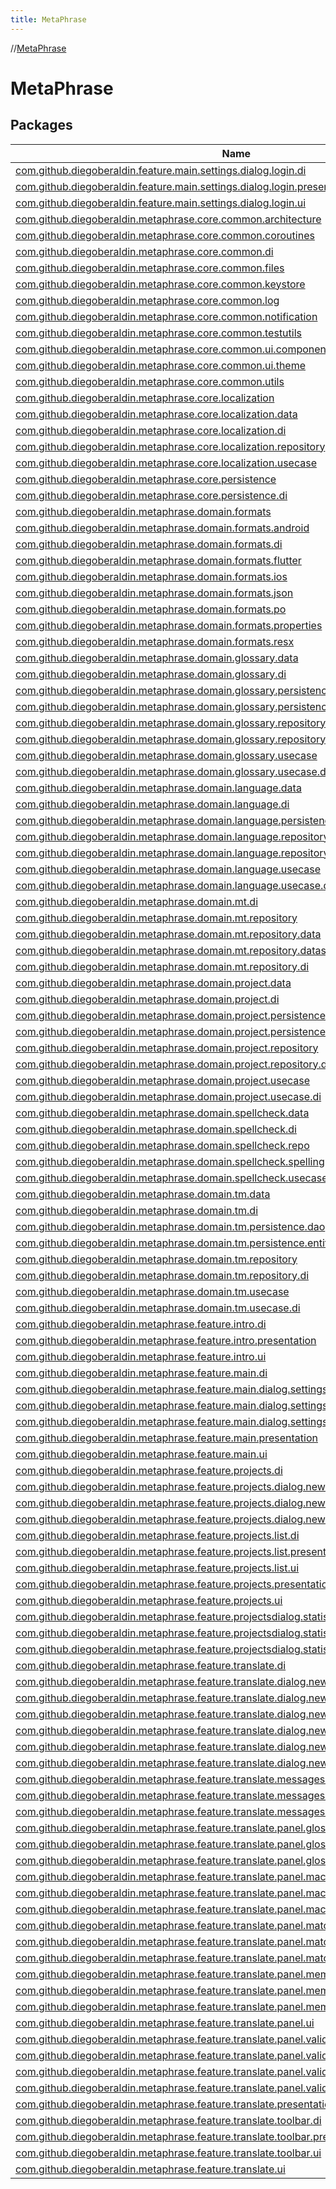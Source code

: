 ```yaml
---
title: MetaPhrase
---
```

//[MetaPhrase](index.html)



# MetaPhrase



## Packages


| Name |
|---|
| [com.github.diegoberaldin.feature.main.settings.dialog.login.di](-meta-phrase/com.github.diegoberaldin.feature.main.settings.dialog.login.di/index.html) |
| [com.github.diegoberaldin.feature.main.settings.dialog.login.presentation](-meta-phrase/com.github.diegoberaldin.feature.main.settings.dialog.login.presentation/index.html) |
| [com.github.diegoberaldin.feature.main.settings.dialog.login.ui](-meta-phrase/com.github.diegoberaldin.feature.main.settings.dialog.login.ui/index.html) |
| [com.github.diegoberaldin.metaphrase.core.common.architecture](-meta-phrase/com.github.diegoberaldin.metaphrase.core.common.architecture/index.html) |
| [com.github.diegoberaldin.metaphrase.core.common.coroutines](-meta-phrase/com.github.diegoberaldin.metaphrase.core.common.coroutines/index.html) |
| [com.github.diegoberaldin.metaphrase.core.common.di](-meta-phrase/com.github.diegoberaldin.metaphrase.core.common.di/index.html) |
| [com.github.diegoberaldin.metaphrase.core.common.files](-meta-phrase/com.github.diegoberaldin.metaphrase.core.common.files/index.html) |
| [com.github.diegoberaldin.metaphrase.core.common.keystore](-meta-phrase/com.github.diegoberaldin.metaphrase.core.common.keystore/index.html) |
| [com.github.diegoberaldin.metaphrase.core.common.log](-meta-phrase/com.github.diegoberaldin.metaphrase.core.common.log/index.html) |
| [com.github.diegoberaldin.metaphrase.core.common.notification](-meta-phrase/com.github.diegoberaldin.metaphrase.core.common.notification/index.html) |
| [com.github.diegoberaldin.metaphrase.core.common.testutils](-meta-phrase/com.github.diegoberaldin.metaphrase.core.common.testutils/index.html) |
| [com.github.diegoberaldin.metaphrase.core.common.ui.components](-meta-phrase/com.github.diegoberaldin.metaphrase.core.common.ui.components/index.html) |
| [com.github.diegoberaldin.metaphrase.core.common.ui.theme](-meta-phrase/com.github.diegoberaldin.metaphrase.core.common.ui.theme/index.html) |
| [com.github.diegoberaldin.metaphrase.core.common.utils](-meta-phrase/com.github.diegoberaldin.metaphrase.core.common.utils/index.html) |
| [com.github.diegoberaldin.metaphrase.core.localization](-meta-phrase/com.github.diegoberaldin.metaphrase.core.localization/index.html) |
| [com.github.diegoberaldin.metaphrase.core.localization.data](-meta-phrase/com.github.diegoberaldin.metaphrase.core.localization.data/index.html) |
| [com.github.diegoberaldin.metaphrase.core.localization.di](-meta-phrase/com.github.diegoberaldin.metaphrase.core.localization.di/index.html) |
| [com.github.diegoberaldin.metaphrase.core.localization.repository](-meta-phrase/com.github.diegoberaldin.metaphrase.core.localization.repository/index.html) |
| [com.github.diegoberaldin.metaphrase.core.localization.usecase](-meta-phrase/com.github.diegoberaldin.metaphrase.core.localization.usecase/index.html) |
| [com.github.diegoberaldin.metaphrase.core.persistence](-meta-phrase/com.github.diegoberaldin.metaphrase.core.persistence/index.html) |
| [com.github.diegoberaldin.metaphrase.core.persistence.di](-meta-phrase/com.github.diegoberaldin.metaphrase.core.persistence.di/index.html) |
| [com.github.diegoberaldin.metaphrase.domain.formats](-meta-phrase/com.github.diegoberaldin.metaphrase.domain.formats/index.html) |
| [com.github.diegoberaldin.metaphrase.domain.formats.android](-meta-phrase/com.github.diegoberaldin.metaphrase.domain.formats.android/index.html) |
| [com.github.diegoberaldin.metaphrase.domain.formats.di](-meta-phrase/com.github.diegoberaldin.metaphrase.domain.formats.di/index.html) |
| [com.github.diegoberaldin.metaphrase.domain.formats.flutter](-meta-phrase/com.github.diegoberaldin.metaphrase.domain.formats.flutter/index.html) |
| [com.github.diegoberaldin.metaphrase.domain.formats.ios](-meta-phrase/com.github.diegoberaldin.metaphrase.domain.formats.ios/index.html) |
| [com.github.diegoberaldin.metaphrase.domain.formats.json](-meta-phrase/com.github.diegoberaldin.metaphrase.domain.formats.json/index.html) |
| [com.github.diegoberaldin.metaphrase.domain.formats.po](-meta-phrase/com.github.diegoberaldin.metaphrase.domain.formats.po/index.html) |
| [com.github.diegoberaldin.metaphrase.domain.formats.properties](-meta-phrase/com.github.diegoberaldin.metaphrase.domain.formats.properties/index.html) |
| [com.github.diegoberaldin.metaphrase.domain.formats.resx](-meta-phrase/com.github.diegoberaldin.metaphrase.domain.formats.resx/index.html) |
| [com.github.diegoberaldin.metaphrase.domain.glossary.data](-meta-phrase/com.github.diegoberaldin.metaphrase.domain.glossary.data/index.html) |
| [com.github.diegoberaldin.metaphrase.domain.glossary.di](-meta-phrase/com.github.diegoberaldin.metaphrase.domain.glossary.di/index.html) |
| [com.github.diegoberaldin.metaphrase.domain.glossary.persistence.dao](-meta-phrase/com.github.diegoberaldin.metaphrase.domain.glossary.persistence.dao/index.html) |
| [com.github.diegoberaldin.metaphrase.domain.glossary.persistence.entities](-meta-phrase/com.github.diegoberaldin.metaphrase.domain.glossary.persistence.entities/index.html) |
| [com.github.diegoberaldin.metaphrase.domain.glossary.repository](-meta-phrase/com.github.diegoberaldin.metaphrase.domain.glossary.repository/index.html) |
| [com.github.diegoberaldin.metaphrase.domain.glossary.repository.di](-meta-phrase/com.github.diegoberaldin.metaphrase.domain.glossary.repository.di/index.html) |
| [com.github.diegoberaldin.metaphrase.domain.glossary.usecase](-meta-phrase/com.github.diegoberaldin.metaphrase.domain.glossary.usecase/index.html) |
| [com.github.diegoberaldin.metaphrase.domain.glossary.usecase.di](-meta-phrase/com.github.diegoberaldin.metaphrase.domain.glossary.usecase.di/index.html) |
| [com.github.diegoberaldin.metaphrase.domain.language.data](-meta-phrase/com.github.diegoberaldin.metaphrase.domain.language.data/index.html) |
| [com.github.diegoberaldin.metaphrase.domain.language.di](-meta-phrase/com.github.diegoberaldin.metaphrase.domain.language.di/index.html) |
| [com.github.diegoberaldin.metaphrase.domain.language.persistence.dao](-meta-phrase/com.github.diegoberaldin.metaphrase.domain.language.persistence.dao/index.html) |
| [com.github.diegoberaldin.metaphrase.domain.language.repository](-meta-phrase/com.github.diegoberaldin.metaphrase.domain.language.repository/index.html) |
| [com.github.diegoberaldin.metaphrase.domain.language.repository.di](-meta-phrase/com.github.diegoberaldin.metaphrase.domain.language.repository.di/index.html) |
| [com.github.diegoberaldin.metaphrase.domain.language.usecase](-meta-phrase/com.github.diegoberaldin.metaphrase.domain.language.usecase/index.html) |
| [com.github.diegoberaldin.metaphrase.domain.language.usecase.di](-meta-phrase/com.github.diegoberaldin.metaphrase.domain.language.usecase.di/index.html) |
| [com.github.diegoberaldin.metaphrase.domain.mt.di](-meta-phrase/com.github.diegoberaldin.metaphrase.domain.mt.di/index.html) |
| [com.github.diegoberaldin.metaphrase.domain.mt.repository](-meta-phrase/com.github.diegoberaldin.metaphrase.domain.mt.repository/index.html) |
| [com.github.diegoberaldin.metaphrase.domain.mt.repository.data](-meta-phrase/com.github.diegoberaldin.metaphrase.domain.mt.repository.data/index.html) |
| [com.github.diegoberaldin.metaphrase.domain.mt.repository.datasource](-meta-phrase/com.github.diegoberaldin.metaphrase.domain.mt.repository.datasource/index.html) |
| [com.github.diegoberaldin.metaphrase.domain.mt.repository.di](-meta-phrase/com.github.diegoberaldin.metaphrase.domain.mt.repository.di/index.html) |
| [com.github.diegoberaldin.metaphrase.domain.project.data](-meta-phrase/com.github.diegoberaldin.metaphrase.domain.project.data/index.html) |
| [com.github.diegoberaldin.metaphrase.domain.project.di](-meta-phrase/com.github.diegoberaldin.metaphrase.domain.project.di/index.html) |
| [com.github.diegoberaldin.metaphrase.domain.project.persistence.dao](-meta-phrase/com.github.diegoberaldin.metaphrase.domain.project.persistence.dao/index.html) |
| [com.github.diegoberaldin.metaphrase.domain.project.persistence.entities](-meta-phrase/com.github.diegoberaldin.metaphrase.domain.project.persistence.entities/index.html) |
| [com.github.diegoberaldin.metaphrase.domain.project.repository](-meta-phrase/com.github.diegoberaldin.metaphrase.domain.project.repository/index.html) |
| [com.github.diegoberaldin.metaphrase.domain.project.repository.di](-meta-phrase/com.github.diegoberaldin.metaphrase.domain.project.repository.di/index.html) |
| [com.github.diegoberaldin.metaphrase.domain.project.usecase](-meta-phrase/com.github.diegoberaldin.metaphrase.domain.project.usecase/index.html) |
| [com.github.diegoberaldin.metaphrase.domain.project.usecase.di](-meta-phrase/com.github.diegoberaldin.metaphrase.domain.project.usecase.di/index.html) |
| [com.github.diegoberaldin.metaphrase.domain.spellcheck.data](-meta-phrase/com.github.diegoberaldin.metaphrase.domain.spellcheck.data/index.html) |
| [com.github.diegoberaldin.metaphrase.domain.spellcheck.di](-meta-phrase/com.github.diegoberaldin.metaphrase.domain.spellcheck.di/index.html) |
| [com.github.diegoberaldin.metaphrase.domain.spellcheck.repo](-meta-phrase/com.github.diegoberaldin.metaphrase.domain.spellcheck.repo/index.html) |
| [com.github.diegoberaldin.metaphrase.domain.spellcheck.spelling](-meta-phrase/com.github.diegoberaldin.metaphrase.domain.spellcheck.spelling/index.html) |
| [com.github.diegoberaldin.metaphrase.domain.spellcheck.usecase](-meta-phrase/com.github.diegoberaldin.metaphrase.domain.spellcheck.usecase/index.html) |
| [com.github.diegoberaldin.metaphrase.domain.tm.data](-meta-phrase/com.github.diegoberaldin.metaphrase.domain.tm.data/index.html) |
| [com.github.diegoberaldin.metaphrase.domain.tm.di](-meta-phrase/com.github.diegoberaldin.metaphrase.domain.tm.di/index.html) |
| [com.github.diegoberaldin.metaphrase.domain.tm.persistence.dao](-meta-phrase/com.github.diegoberaldin.metaphrase.domain.tm.persistence.dao/index.html) |
| [com.github.diegoberaldin.metaphrase.domain.tm.persistence.entities](-meta-phrase/com.github.diegoberaldin.metaphrase.domain.tm.persistence.entities/index.html) |
| [com.github.diegoberaldin.metaphrase.domain.tm.repository](-meta-phrase/com.github.diegoberaldin.metaphrase.domain.tm.repository/index.html) |
| [com.github.diegoberaldin.metaphrase.domain.tm.repository.di](-meta-phrase/com.github.diegoberaldin.metaphrase.domain.tm.repository.di/index.html) |
| [com.github.diegoberaldin.metaphrase.domain.tm.usecase](-meta-phrase/com.github.diegoberaldin.metaphrase.domain.tm.usecase/index.html) |
| [com.github.diegoberaldin.metaphrase.domain.tm.usecase.di](-meta-phrase/com.github.diegoberaldin.metaphrase.domain.tm.usecase.di/index.html) |
| [com.github.diegoberaldin.metaphrase.feature.intro.di](-meta-phrase/com.github.diegoberaldin.metaphrase.feature.intro.di/index.html) |
| [com.github.diegoberaldin.metaphrase.feature.intro.presentation](-meta-phrase/com.github.diegoberaldin.metaphrase.feature.intro.presentation/index.html) |
| [com.github.diegoberaldin.metaphrase.feature.intro.ui](-meta-phrase/com.github.diegoberaldin.metaphrase.feature.intro.ui/index.html) |
| [com.github.diegoberaldin.metaphrase.feature.main.di](-meta-phrase/com.github.diegoberaldin.metaphrase.feature.main.di/index.html) |
| [com.github.diegoberaldin.metaphrase.feature.main.dialog.settings.di](-meta-phrase/com.github.diegoberaldin.metaphrase.feature.main.dialog.settings.di/index.html) |
| [com.github.diegoberaldin.metaphrase.feature.main.dialog.settings.presentation](-meta-phrase/com.github.diegoberaldin.metaphrase.feature.main.dialog.settings.presentation/index.html) |
| [com.github.diegoberaldin.metaphrase.feature.main.dialog.settings.ui](-meta-phrase/com.github.diegoberaldin.metaphrase.feature.main.dialog.settings.ui/index.html) |
| [com.github.diegoberaldin.metaphrase.feature.main.presentation](-meta-phrase/com.github.diegoberaldin.metaphrase.feature.main.presentation/index.html) |
| [com.github.diegoberaldin.metaphrase.feature.main.ui](-meta-phrase/com.github.diegoberaldin.metaphrase.feature.main.ui/index.html) |
| [com.github.diegoberaldin.metaphrase.feature.projects.di](-meta-phrase/com.github.diegoberaldin.metaphrase.feature.projects.di/index.html) |
| [com.github.diegoberaldin.metaphrase.feature.projects.dialog.newproject.di](-meta-phrase/com.github.diegoberaldin.metaphrase.feature.projects.dialog.newproject.di/index.html) |
| [com.github.diegoberaldin.metaphrase.feature.projects.dialog.newproject.presentation](-meta-phrase/com.github.diegoberaldin.metaphrase.feature.projects.dialog.newproject.presentation/index.html) |
| [com.github.diegoberaldin.metaphrase.feature.projects.dialog.newproject.ui](-meta-phrase/com.github.diegoberaldin.metaphrase.feature.projects.dialog.newproject.ui/index.html) |
| [com.github.diegoberaldin.metaphrase.feature.projects.list.di](-meta-phrase/com.github.diegoberaldin.metaphrase.feature.projects.list.di/index.html) |
| [com.github.diegoberaldin.metaphrase.feature.projects.list.presentation](-meta-phrase/com.github.diegoberaldin.metaphrase.feature.projects.list.presentation/index.html) |
| [com.github.diegoberaldin.metaphrase.feature.projects.list.ui](-meta-phrase/com.github.diegoberaldin.metaphrase.feature.projects.list.ui/index.html) |
| [com.github.diegoberaldin.metaphrase.feature.projects.presentation](-meta-phrase/com.github.diegoberaldin.metaphrase.feature.projects.presentation/index.html) |
| [com.github.diegoberaldin.metaphrase.feature.projects.ui](-meta-phrase/com.github.diegoberaldin.metaphrase.feature.projects.ui/index.html) |
| [com.github.diegoberaldin.metaphrase.feature.projectsdialog.statistics.di](-meta-phrase/com.github.diegoberaldin.metaphrase.feature.projectsdialog.statistics.di/index.html) |
| [com.github.diegoberaldin.metaphrase.feature.projectsdialog.statistics.presentation](-meta-phrase/com.github.diegoberaldin.metaphrase.feature.projectsdialog.statistics.presentation/index.html) |
| [com.github.diegoberaldin.metaphrase.feature.projectsdialog.statistics.ui](-meta-phrase/com.github.diegoberaldin.metaphrase.feature.projectsdialog.statistics.ui/index.html) |
| [com.github.diegoberaldin.metaphrase.feature.translate.di](-meta-phrase/com.github.diegoberaldin.metaphrase.feature.translate.di/index.html) |
| [com.github.diegoberaldin.metaphrase.feature.translate.dialog.newsegment.di](-meta-phrase/com.github.diegoberaldin.metaphrase.feature.translate.dialog.newsegment.di/index.html) |
| [com.github.diegoberaldin.metaphrase.feature.translate.dialog.newsegment.presentation](-meta-phrase/com.github.diegoberaldin.metaphrase.feature.translate.dialog.newsegment.presentation/index.html) |
| [com.github.diegoberaldin.metaphrase.feature.translate.dialog.newsegment.ui](-meta-phrase/com.github.diegoberaldin.metaphrase.feature.translate.dialog.newsegment.ui/index.html) |
| [com.github.diegoberaldin.metaphrase.feature.translate.dialog.newterm.di](-meta-phrase/com.github.diegoberaldin.metaphrase.feature.translate.dialog.newterm.di/index.html) |
| [com.github.diegoberaldin.metaphrase.feature.translate.dialog.newterm.presentation](-meta-phrase/com.github.diegoberaldin.metaphrase.feature.translate.dialog.newterm.presentation/index.html) |
| [com.github.diegoberaldin.metaphrase.feature.translate.dialog.newterm.ui](-meta-phrase/com.github.diegoberaldin.metaphrase.feature.translate.dialog.newterm.ui/index.html) |
| [com.github.diegoberaldin.metaphrase.feature.translate.messages.di](-meta-phrase/com.github.diegoberaldin.metaphrase.feature.translate.messages.di/index.html) |
| [com.github.diegoberaldin.metaphrase.feature.translate.messages.presentation](-meta-phrase/com.github.diegoberaldin.metaphrase.feature.translate.messages.presentation/index.html) |
| [com.github.diegoberaldin.metaphrase.feature.translate.messages.ui](-meta-phrase/com.github.diegoberaldin.metaphrase.feature.translate.messages.ui/index.html) |
| [com.github.diegoberaldin.metaphrase.feature.translate.panel.glossary.di](-meta-phrase/com.github.diegoberaldin.metaphrase.feature.translate.panel.glossary.di/index.html) |
| [com.github.diegoberaldin.metaphrase.feature.translate.panel.glossary.presentation](-meta-phrase/com.github.diegoberaldin.metaphrase.feature.translate.panel.glossary.presentation/index.html) |
| [com.github.diegoberaldin.metaphrase.feature.translate.panel.glossary.ui](-meta-phrase/com.github.diegoberaldin.metaphrase.feature.translate.panel.glossary.ui/index.html) |
| [com.github.diegoberaldin.metaphrase.feature.translate.panel.machinetranslation.di](-meta-phrase/com.github.diegoberaldin.metaphrase.feature.translate.panel.machinetranslation.di/index.html) |
| [com.github.diegoberaldin.metaphrase.feature.translate.panel.machinetranslation.presentation](-meta-phrase/com.github.diegoberaldin.metaphrase.feature.translate.panel.machinetranslation.presentation/index.html) |
| [com.github.diegoberaldin.metaphrase.feature.translate.panel.machinetranslation.ui](-meta-phrase/com.github.diegoberaldin.metaphrase.feature.translate.panel.machinetranslation.ui/index.html) |
| [com.github.diegoberaldin.metaphrase.feature.translate.panel.matches.di](-meta-phrase/com.github.diegoberaldin.metaphrase.feature.translate.panel.matches.di/index.html) |
| [com.github.diegoberaldin.metaphrase.feature.translate.panel.matches.presentation](-meta-phrase/com.github.diegoberaldin.metaphrase.feature.translate.panel.matches.presentation/index.html) |
| [com.github.diegoberaldin.metaphrase.feature.translate.panel.matches.ui](-meta-phrase/com.github.diegoberaldin.metaphrase.feature.translate.panel.matches.ui/index.html) |
| [com.github.diegoberaldin.metaphrase.feature.translate.panel.memory.di](-meta-phrase/com.github.diegoberaldin.metaphrase.feature.translate.panel.memory.di/index.html) |
| [com.github.diegoberaldin.metaphrase.feature.translate.panel.memory.presentation](-meta-phrase/com.github.diegoberaldin.metaphrase.feature.translate.panel.memory.presentation/index.html) |
| [com.github.diegoberaldin.metaphrase.feature.translate.panel.memory.ui](-meta-phrase/com.github.diegoberaldin.metaphrase.feature.translate.panel.memory.ui/index.html) |
| [com.github.diegoberaldin.metaphrase.feature.translate.panel.ui](-meta-phrase/com.github.diegoberaldin.metaphrase.feature.translate.panel.ui/index.html) |
| [com.github.diegoberaldin.metaphrase.feature.translate.panel.validate.data](-meta-phrase/com.github.diegoberaldin.metaphrase.feature.translate.panel.validate.data/index.html) |
| [com.github.diegoberaldin.metaphrase.feature.translate.panel.validate.di](-meta-phrase/com.github.diegoberaldin.metaphrase.feature.translate.panel.validate.di/index.html) |
| [com.github.diegoberaldin.metaphrase.feature.translate.panel.validate.presentation](-meta-phrase/com.github.diegoberaldin.metaphrase.feature.translate.panel.validate.presentation/index.html) |
| [com.github.diegoberaldin.metaphrase.feature.translate.panel.validate.ui](-meta-phrase/com.github.diegoberaldin.metaphrase.feature.translate.panel.validate.ui/index.html) |
| [com.github.diegoberaldin.metaphrase.feature.translate.presentation](-meta-phrase/com.github.diegoberaldin.metaphrase.feature.translate.presentation/index.html) |
| [com.github.diegoberaldin.metaphrase.feature.translate.toolbar.di](-meta-phrase/com.github.diegoberaldin.metaphrase.feature.translate.toolbar.di/index.html) |
| [com.github.diegoberaldin.metaphrase.feature.translate.toolbar.presentation](-meta-phrase/com.github.diegoberaldin.metaphrase.feature.translate.toolbar.presentation/index.html) |
| [com.github.diegoberaldin.metaphrase.feature.translate.toolbar.ui](-meta-phrase/com.github.diegoberaldin.metaphrase.feature.translate.toolbar.ui/index.html) |
| [com.github.diegoberaldin.metaphrase.feature.translate.ui](-meta-phrase/com.github.diegoberaldin.metaphrase.feature.translate.ui/index.html) |

